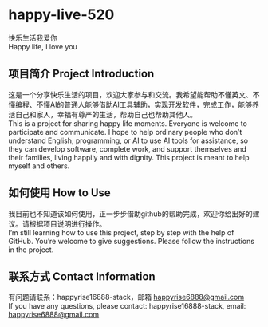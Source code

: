 # happy-live-520

快乐生活我爱你  
Happy life, I love you

## 项目简介 Project Introduction
这是一个分享快乐生活的项目，欢迎大家参与和交流。我希望能帮助不懂英文、不懂编程、不懂AI的普通人能够借助AI工具辅助，实现开发软件，完成工作，能够养活自己和家人，幸福有尊严的生活，帮助自己也帮助其他人。  
This is a project for sharing happy life moments. Everyone is welcome to participate and communicate. I hope to help ordinary people who don’t understand English, programming, or AI to use AI tools for assistance, so they can develop software, complete work, and support themselves and their families, living happily and with dignity. This project is meant to help myself and others.

## 如何使用 How to Use
我目前也不知道该如何使用，正一步步借助github的帮助完成，欢迎你给出好的建议。请根据项目说明进行操作。  
I’m still learning how to use this project, step by step with the help of GitHub. You’re welcome to give suggestions. Please follow the instructions in the project.

## 联系方式 Contact Information
有问题请联系：happyrise16888-stack，邮箱 happyrise6888@gmail.com  
If you have any questions, please contact: happyrise16888-stack, email: happyrise6888@gmail.com
